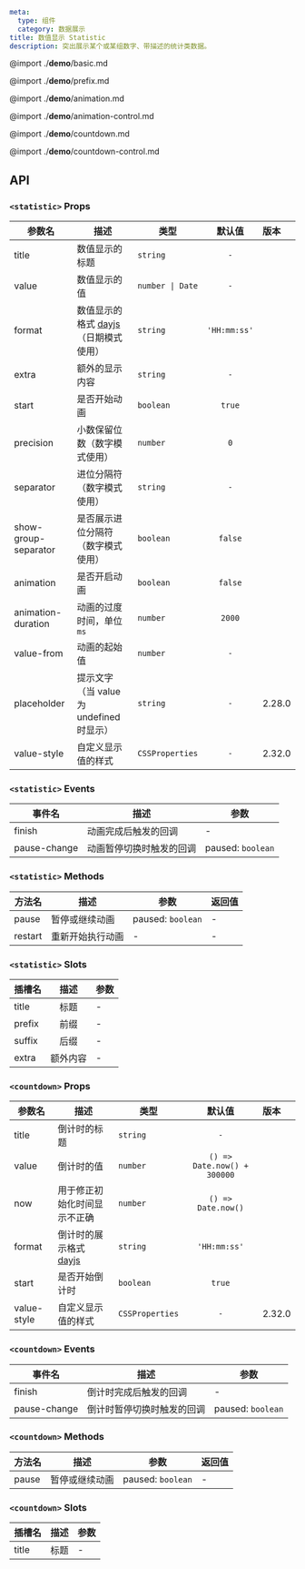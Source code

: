 ```yaml
meta:
  type: 组件
  category: 数据展示
title: 数值显示 Statistic
description: 突出展示某个或某组数字、带描述的统计类数据。
```

@import ./__demo__/basic.md

@import ./__demo__/prefix.md

@import ./__demo__/animation.md

@import ./__demo__/animation-control.md

@import ./__demo__/countdown.md

@import ./__demo__/countdown-control.md

## API


### `<statistic>` Props

|参数名|描述|类型|默认值|版本|
|---|---|---|:---:|:---|
|title|数值显示的标题|`string`|`-`||
|value|数值显示的值|`number \| Date`|`-`||
|format|数值显示的格式 [dayjs](https://day.js.org/docs/en/display/format)（日期模式使用）|`string`|`'HH:mm:ss'`||
|extra|额外的显示内容|`string`|`-`||
|start|是否开始动画|`boolean`|`true`||
|precision|小数保留位数（数字模式使用）|`number`|`0`||
|separator|进位分隔符（数字模式使用）|`string`|`-`||
|show-group-separator|是否展示进位分隔符（数字模式使用）|`boolean`|`false`||
|animation|是否开启动画|`boolean`|`false`||
|animation-duration|动画的过度时间，单位`ms`|`number`|`2000`||
|value-from|动画的起始值|`number`|`-`||
|placeholder|提示文字（当 value 为 undefined 时显示）|`string`|`-`|2.28.0|
|value-style|自定义显示值的样式|`CSSProperties`|`-`|2.32.0|
### `<statistic>` Events

|事件名|描述|参数|
|---|---|---|
|finish|动画完成后触发的回调|-|
|pause-change|动画暂停切换时触发的回调|paused: `boolean`|
### `<statistic>` Methods

|方法名|描述|参数|返回值|
|---|---|---|---|
|pause|暂停或继续动画|paused: ` boolean `|-|
|restart|重新开始执行动画|-|-|
### `<statistic>` Slots

|插槽名|描述|参数|
|---|:---:|---|
|title|标题|-|
|prefix|前缀|-|
|suffix|后缀|-|
|extra|额外内容|-|




### `<countdown>` Props

|参数名|描述|类型|默认值|版本|
|---|---|---|:---:|:---|
|title|倒计时的标题|`string`|`-`||
|value|倒计时的值|`number`|`() => Date.now() + 300000`||
|now|用于修正初始化时间显示不正确|`number`|`() => Date.now()`||
|format|倒计时的展示格式 [dayjs](https://day.js.org/docs/en/display/format)|`string`|`'HH:mm:ss'`||
|start|是否开始倒计时|`boolean`|`true`||
|value-style|自定义显示值的样式|`CSSProperties`|`-`|2.32.0|
### `<countdown>` Events

|事件名|描述|参数|
|---|---|---|
|finish|倒计时完成后触发的回调|-|
|pause-change|倒计时暂停切换时触发的回调|paused: `boolean`|
### `<countdown>` Methods

|方法名|描述|参数|返回值|
|---|---|---|---|
|pause|暂停或继续动画|paused: ` boolean `|-|
### `<countdown>` Slots

|插槽名|描述|参数|
|---|:---:|---|
|title|标题|-|


